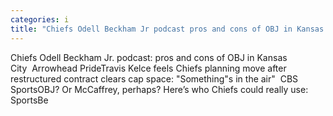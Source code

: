 ```yaml
---
categories: i
title: "Chiefs Odell Beckham Jr podcast pros and cons of OBJ in Kansas City  Arrowhead Pride"
---
```

Chiefs Odell Beckham Jr. podcast: pros and cons of OBJ in Kansas City&nbsp;&nbsp;Arrowhead PrideTravis Kelce feels Chiefs planning move after restructured contract clears cap space: "Something"s in the air"&nbsp;&nbsp;CBS SportsOBJ? Or McCaffrey, perhaps? Here’s who Chiefs could really use: SportsBe